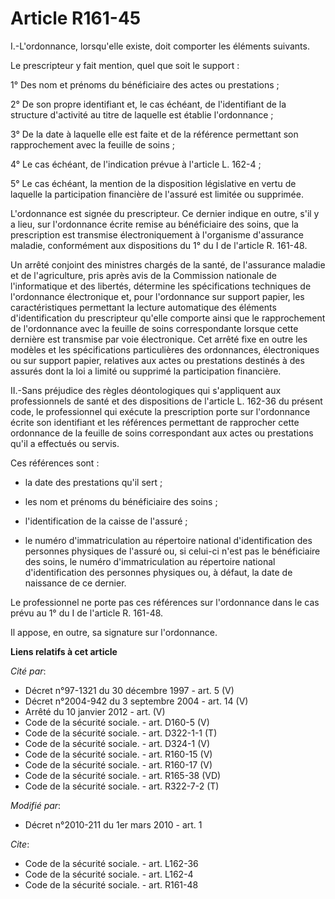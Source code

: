 # Article R161-45

I.-L'ordonnance, lorsqu'elle existe, doit comporter les éléments suivants. 

Le prescripteur y fait mention, quel que soit le support : 

1° Des nom et prénoms du bénéficiaire des actes ou prestations ; 

2° De son propre identifiant et, le cas échéant, de l'identifiant de la structure d'activité au titre de laquelle est établie
l'ordonnance ; 

3° De la date à laquelle elle est faite et de la référence permettant son rapprochement avec la feuille de soins ; 

4° Le cas échéant, de l'indication prévue à l'article L. 162-4 ; 

5° Le cas échéant, la mention de la disposition législative en vertu de laquelle la participation financière de l'assuré est
limitée ou supprimée.

L'ordonnance est signée du prescripteur. Ce dernier indique en outre, s'il y a lieu, sur l'ordonnance écrite remise au
bénéficiaire des soins, que la prescription est transmise électroniquement à l'organisme d'assurance maladie, conformément
aux dispositions du 1° du I de l'article R. 161-48. 

Un arrêté conjoint des ministres chargés de la santé, de l'assurance maladie et de l'agriculture, pris après avis de la
Commission nationale de l'informatique et des libertés, détermine les spécifications techniques de l'ordonnance électronique
et, pour l'ordonnance sur support papier, les caractéristiques permettant la lecture automatique des éléments
d'identification du prescripteur qu'elle comporte ainsi que le rapprochement de l'ordonnance avec la feuille de soins
correspondante lorsque cette dernière est transmise par voie électronique. Cet arrêté fixe en outre les modèles et les
spécifications particulières des ordonnances, électroniques ou sur support papier, relatives aux actes ou prestations
destinés à des assurés dont la loi a limité ou supprimé la participation financière. 

II.-Sans préjudice des règles déontologiques qui s'appliquent aux professionnels de santé et des dispositions de l'article L.
162-36 du présent code, le professionnel qui exécute la prescription porte sur l'ordonnance écrite son identifiant et les
références permettant de rapprocher cette ordonnance de la feuille de soins correspondant aux actes ou prestations qu'il a
effectués ou servis. 

Ces références sont :

- la date des prestations qu'il sert ;

- les nom et prénoms du bénéficiaire des soins ;

- l'identification de la caisse de l'assuré ;

- le numéro d'immatriculation au répertoire national d'identification des personnes physiques de l'assuré ou, si celui-ci
n'est pas le bénéficiaire des soins, le numéro d'immatriculation au répertoire national d'identification des personnes
physiques ou, à défaut, la date de naissance de ce dernier. 

Le professionnel ne porte pas ces références sur l'ordonnance dans le cas prévu au 1° du I de l'article R. 161-48. 

Il appose, en outre, sa signature sur l'ordonnance.

**Liens relatifs à cet article**

_Cité par_:

  - Décret n°97-1321 du 30 décembre 1997 - art. 5 (V)
  - Décret n°2004-942 du 3 septembre 2004 - art. 14 (V)
  - Arrêté du 10 janvier 2012 - art. (V)
  - Code de la sécurité sociale. - art. D160-5 (V)
  - Code de la sécurité sociale. - art. D322-1-1 (T)
  - Code de la sécurité sociale. - art. D324-1 (V)
  - Code de la sécurité sociale. - art. R160-15 (V)
  - Code de la sécurité sociale. - art. R160-17 (V)
  - Code de la sécurité sociale. - art. R165-38 (VD)
  - Code de la sécurité sociale. - art. R322-7-2 (T)

_Modifié par_:

  - Décret n°2010-211 du 1er mars 2010 - art. 1

_Cite_:

  - Code de la sécurité sociale. - art. L162-36
  - Code de la sécurité sociale. - art. L162-4
  - Code de la sécurité sociale. - art. R161-48
